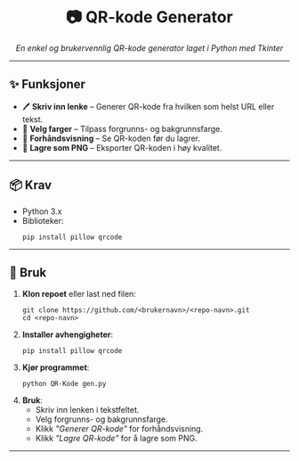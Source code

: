 <h1 align="center">📷 QR-kode Generator</h1>

<p align="center">
  <em>En enkel og brukervennlig QR-kode generator laget i Python med Tkinter</em>
</p>

<hr>

<h2>✨ Funksjoner</h2>
<ul>
  <li>🖊 <strong>Skriv inn lenke</strong> – Generer QR-kode fra hvilken som helst URL eller tekst.</li>
  <li>🎨 <strong>Velg farger</strong> – Tilpass forgrunns- og bakgrunnsfarge.</li>
  <li>👀 <strong>Forhåndsvisning</strong> – Se QR-koden før du lagrer.</li>
  <li>💾 <strong>Lagre som PNG</strong> – Eksporter QR-koden i høy kvalitet.</li>
</ul>

<hr>

<h2>📦 Krav</h2>
<ul>
  <li>Python 3.x</li>
  <li>Biblioteker:
    <pre><code>pip install pillow qrcode</code></pre>
  </li>
</ul>

<hr>

<h2>🚀 Bruk</h2>
<ol>
  <li><strong>Klon repoet</strong> eller last ned filen:
    <pre><code>git clone https://github.com/&lt;brukernavn&gt;/&lt;repo-navn&gt;.git
cd &lt;repo-navn&gt;</code></pre>
  </li>
  <li><strong>Installer avhengigheter</strong>:
    <pre><code>pip install pillow qrcode</code></pre>
  </li>
  <li><strong>Kjør programmet</strong>:
    <pre><code>python QR-Kode gen.py</code></pre>
  </li>
  <li><strong>Bruk</strong>:
    <ul>
      <li>Skriv inn lenken i tekstfeltet.</li>
      <li>Velg forgrunns- og bakgrunnsfarge.</li>
      <li>Klikk <em>"Generer QR-kode"</em> for forhåndsvisning.</li>
      <li>Klikk <em>"Lagre QR-kode"</em> for å lagre som PNG.</li>
    </ul>
  </li>
</ol>

<hr>


